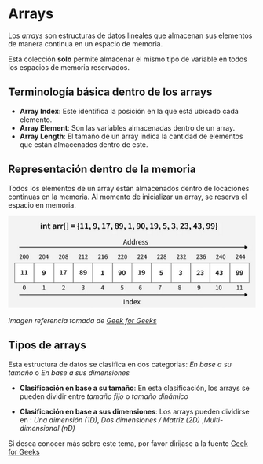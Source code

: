 # Arrays

Los *arrays* son estructuras de datos lineales que almacenan sus elementos de manera continua en un espacio de memoria.

Esta colección **solo** permite almacenar el mismo tipo de variable en todos los espacios de memoria reservados.

## Terminología básica dentro de los arrays

- **Array Index**: Este identifica la posición en la que está ubicado cada elemento.
- **Array Element**: Son las variables almacenadas dentro de un array.
- **Array Length**: El tamaño de un array indica la cantidad de elementos que están almacenados dentro de este.

## Representación dentro de la memoria

Todos los elementos de un array están almacenados dentro de locaciones continuas en la memoria. Al momento de inicializar un array, se reserva el espacio en memoria.

![array-representation](resources/array-representation.png)

*Imagen referencia tomada de [Geek for Geeks](https://www.geeksforgeeks.org/dsa/introduction-to-arrays-data-structure-and-algorithm-tutorials/)*

## Tipos de arrays

Esta estructura de datos se clasifica en dos categorias: *En base a su tamaño* o *En base a sus dimensiones*

- **Clasificación en base a su tamaño**: En esta clasificación, los arrays se pueden dividir entre *tamaño fijo* o *tamaño dinámico*

- **Clasificación en base a sus dimensiones**: Los arrays pueden dividirse en : *Una dimensión (1D)*, *Dos dimensiones / Matriz (2D)* ,*Multi-dimensional (nD)*



Si desea conocer más sobre este tema, por favor dirijase a la fuente [Geek for Geeks](https://www.geeksforgeeks.org/dsa/array-data-structure-guide/)
